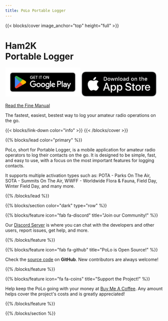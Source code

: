 ```yaml
---
title: PoLo Portable Logger
---
```


{{< blocks/cover image_anchor="top" height="full" >}}
<h1><light>Ham2K</light><br />Portable Logger</h1>
<div>
  <a href='https://play.google.com/store/apps/details?id=com.ham2k.polo.beta'  target='_blank'><img src='./google-play-badge.png' alt='Google Play Store' width='240' /></a>   <a href='https://apps.apple.com/us/app/ham2k-portable-logger/id6478713938'  target='_blank'><img src='./apple-appstore-badge.png' alt='Apple AppStore' width='240' /></a>
</div>

<br />

<a class="btn btn-lg btn-primary me-3 mb-4" href="/docs/">
  Read the Fine Manual <i class="fas fa-arrow-alt-circle-right ms-2"></i>
</a>

<p class="lead mt-5">The fastest, easiest, bestest way to log your amateur radio operations on the go.</p>
{{< blocks/link-down color="info" >}}
{{< /blocks/cover >}}


{{% blocks/lead color="primary" %}}

PoLo, short for Portable Logger, is a mobile application for amateur radio operators to log their contacts on the go. It is designed to be simple, fast, and easy to use, with a focus on the most important features for logging contacts.

It supports multiple activation types such as: POTA - Parks On The Air, SOTA - Summits On The Air, WWFF - Worldwide Flora & Fauna,
Field Day, Winter Field Day, and many more.

{{% /blocks/lead %}}


{{% blocks/section color="dark" type="row" %}}

{{% blocks/feature icon="fab fa-discord" title="Join our Community!" %}}

Our [Discord Server](https://discord.gg/c4Th9QkByJ) is where you can chat with the developers and other users, report issues, get help, and more.

{{% /blocks/feature %}}



{{% blocks/feature icon="fab fa-github" title="PoLo is Open Source!" %}}

Check the [source code](https://github.com/ham2k/app-polo) on **GitHub**. New contributors are always welcome!

{{% /blocks/feature %}}



{{% blocks/feature icon="fa fa-coins" title="Support the Project!" %}}

Help keep the PoLo going with your money at [Buy Me A Coffee](https://buymeacoffee.com/ham2k). Any amount helps cover the project's costs and is greatly appreciated!

{{% /blocks/feature %}}


{{% /blocks/section %}}



